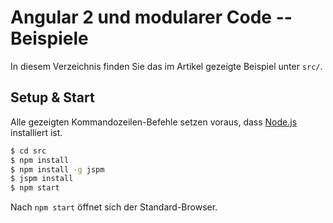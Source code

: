 # Angular 2 und modularer Code -- Beispiele

In diesem Verzeichnis finden Sie das im Artikel gezeigte Beispiel unter `src/`.

## Setup & Start

Alle gezeigten Kommandozeilen-Befehle setzen voraus, dass [Node.js](https://nodejs.org/) installiert ist. 

```cmd
$ cd src
$ npm install
$ npm install -g jspm
$ jspm install
$ npm start
```

Nach `npm start` öffnet sich der Standard-Browser.